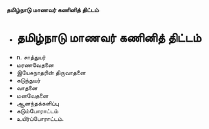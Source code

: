 **தமிழ்நாடு மாணவர் கணினித் திட்டம்**
- # தமிழ்நாடு மாணவர் கணினித் திட்டம்
- n. சாத்துயர்
- மரணவேதனை
- இயேசுநாதரின் திருவாதனை
- கடுந்துயர்
- வாதனை
- மனவேதனை
- ஆனந்தக்களிப்பு
- கடும்போராட்டம்
- உயிர்ப்போராட்டம்.

